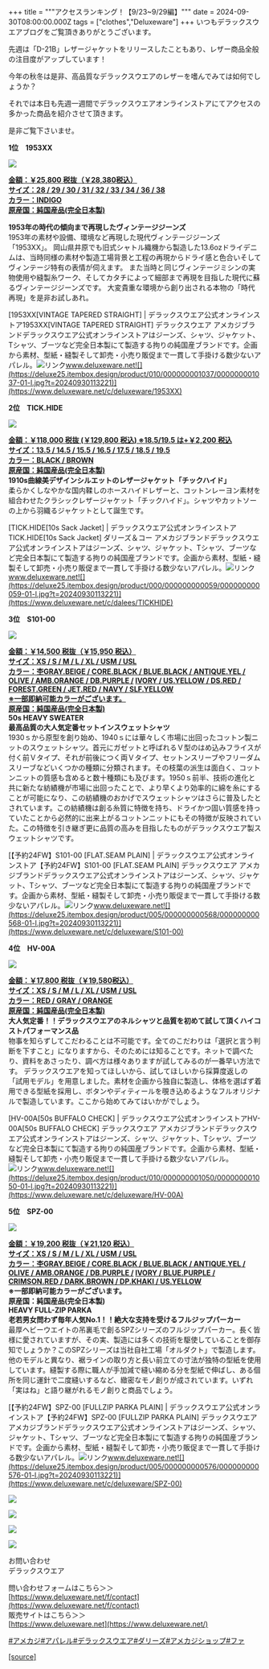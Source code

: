+++
title = """アクセスランキング！【9/23~9/29編】"""
date = 2024-09-30T08:00:00.000Z
tags = ["clothes","Deluxeware"]
+++
いつもデラックスウエアブログをご覧頂きありがとうございます。

先週は「D-21B」レザージャケットをリリースしたこともあり、レザー商品全般の注目度がアップしています！

今年の秋冬は是非、高品質なデラックスウエアのレザーを嗜んでみては如何でしょうか？

それでは本日も先週一週間でデラックスウエアオンラインストアにてアクセスの多かった商品を紹介させて頂きます。

  
是非ご覧下さいませ。

**1位　1953XX**

[![](https://stat.ameba.jp/user_images/20240930/13/deluxeware/54/b8/j/o1126150015492430859.jpg)](https://stat.ameba.jp/user_images/20240930/13/deluxeware/54/b8/j/o1126150015492430859.jpg)

**[金額：￥25,800 税抜（￥28,380税込）](https://www.deluxeware.net/c/deluxeware/1953XX)  
[サイズ：28 / 29 / 30 / 31 / 32 / 33 / 34 / 36 / 38](https://www.deluxeware.net/c/deluxeware/1953XX)  
[カラー：INDIGO](https://www.deluxeware.net/c/deluxeware/1953XX)  
[原産国：純国産品(完全日本製)](https://www.deluxeware.net/c/deluxeware/1953XX)**

**1953年の時代の傾向まで再現したヴィンテージジーンズ**  
1953年の素材や設備、環境など再現した現代ヴィンテージジーンズ「1953XX」。 岡山県井原でも旧式シャトル織機から製造した13.6ozドライデニムは、当時同様の素材や製造工場背景と工程の再現からドライ感と色合いそしてヴィンテージ特有の表情が伺えます。 また当時と同じヴィンテージミシンの実物使用や縫製糸ワーク、そしてカタチによって細部まで再現を目指した現代に蘇るヴィンテージジーンズです。 大変貴重な環境から創り出される本物の「時代再現」を是非お試しあれ。

[1953XX\[VINTAGE TAPERED STRAIGHT\] | デラックスウエア公式オンラインストア1953XX\[VINTAGE TAPERED STRAIGHT\] デラックスウエア アメカジブランドデラックスウエア公式オンラインストアはジーンズ、シャツ、ジャケット、Tシャツ、ブーツなど完全日本製にて製造する拘りの純国産ブランドです。企画から素材、型紙・縫製そして卸売・小売り販促まで一貫して手掛ける数少ないアパレル。![リンク](https://c.stat100.ameba.jp/ameblo/symbols/v3.20.0/svg/gray/editor_link.svg)www.deluxeware.net![](https://deluxe25.itembox.design/product/010/000000001037/000000001037-01-l.jpg?t=20240930113221)](https://www.deluxeware.net/c/deluxeware/1953XX)

**2位　TICK.HIDE**

**[![](https://stat.ameba.jp/user_images/20240930/14/deluxeware/e3/eb/j/o0539071815492433011.jpg)](https://stat.ameba.jp/user_images/20240930/14/deluxeware/e3/eb/j/o0539071815492433011.jpg)**

**[金額：￥118,000 税抜 (￥129,800 税込) ※18.5/19.5 は+￥2,200 税込](https://www.deluxeware.net/c/dalees/TICKHIDE)  
[サイズ：13.5 / 14.5 / 15.5 / 16.5 / 17.5 / 18.5 / 19.5](https://www.deluxeware.net/c/dalees/TICKHIDE)  
[カラー：BLACK / BROWN](https://www.deluxeware.net/c/dalees/TICKHIDE)  
[原産国：純国産品(完全日本製)](https://www.deluxeware.net/c/dalees/TICKHIDE)  
1910s曲線美デザインシルエットのレザージャケット「チックハイド」**  
柔らかくしなやかな国内鞣しのホースハイドレザーと、コットンレーヨン素材を組合わせたクラシックレザージャケット「チックハイド」。シャツやカットソーの上から羽織るジャケットとして誕生です。

[TICK.HIDE\[10s Sack Jacket\] | デラックスウエア公式オンラインストアTICK.HIDE\[10s Sack Jacket\] ダリーズ＆コー アメカジブランドデラックスウエア公式オンラインストアはジーンズ、シャツ、ジャケット、Tシャツ、ブーツなど完全日本製にて製造する拘りの純国産ブランドです。企画から素材、型紙・縫製そして卸売・小売り販促まで一貫して手掛ける数少ないアパレル。![リンク](https://c.stat100.ameba.jp/ameblo/symbols/v3.20.0/svg/gray/editor_link.svg)www.deluxeware.net![](https://deluxe25.itembox.design/product/000/000000000059/000000000059-01-l.jpg?t=20240930113221)](https://www.deluxeware.net/c/dalees/TICKHIDE)

**3位　S101-00**

![](https://deluxe25.itembox.design/product/005/000000000568/000000000568-06-l.jpg?t=20240930113221)

**[金額：￥14,500 税抜（￥15,950 税込）](https://www.deluxeware.net/c/deluxeware/S101-00)  
[サイズ：XS / S / M / L / XL / USM / USL](https://www.deluxeware.net/c/deluxeware/S101-00)  
[カラー：杢GRAY.BEIGE / CORE.BLACK / BLUE.BLACK / ANTIQUE.YEL / OLIVE / AMB.ORANGE / DB.PURPLE /](https://www.deluxeware.net/c/deluxeware/S101-00) [IVORY / US.YELLOW / DS.RED / FOREST.GREEN / JET.RED / NAVY / SLF.YELLOW](https://www.deluxeware.net/c/deluxeware/S101-00)  
[※一部即納可能カラーがございます。](https://www.deluxeware.net/c/deluxeware/S101-00)  
[原産国：純国産品(完全日本製)](https://www.deluxeware.net/c/deluxeware/S101-00)  
50s HEAVY SWEATER  
最高品質の大人気定番セットインスウェットシャツ**  
1930ｓから原型を創り始め、1940ｓには華々しく市場に出回ったコットン製ニットのスウェットシャツ。首元にガゼットと呼ばれるＶ型のはめ込みフライスが付く前Ｖタイプ、それが前後につく両Ｖタイプ、セットンスリーブやフリーダムスリーブなどいくつかの種類に分類されます。その枝葉の派生は面白く、コットンニットの質感も含めると数十種類にも及びます。1950ｓ前半、技術の進化と共に新たな紡績機が市場に出回ったことで、より早くより効率的に綿を糸にすることが可能になり、この紡績機のおかげでスウェットシャツはさらに普及したとされています。この紡績機は創る糸質に特徴を持ち、ドライかつ固い質感を持っていたことから必然的に出来上がるコットンニットにもその特徴が反映されていた。この特徴を引き継ぎ更に品質の高みを目指したものがデラックスウエア製スウェットシャツです。

[【予約24FW】S101-00 \[FLAT.SEAM PLAIN\] | デラックスウエア公式オンラインストア【予約24FW】S101-00 \[FLAT.SEAM PLAIN\] デラックスウエア アメカジブランドデラックスウエア公式オンラインストアはジーンズ、シャツ、ジャケット、Tシャツ、ブーツなど完全日本製にて製造する拘りの純国産ブランドです。企画から素材、型紙・縫製そして卸売・小売り販促まで一貫して手掛ける数少ないアパレル。![リンク](https://c.stat100.ameba.jp/ameblo/symbols/v3.20.0/svg/gray/editor_link.svg)www.deluxeware.net![](https://deluxe25.itembox.design/product/005/000000000568/000000000568-01-l.jpg?t=20240930113221)](https://www.deluxeware.net/c/deluxeware/S101-00)

**4位　HV-00A**

![](https://stat.ameba.jp/user_images/20240918/14/deluxeware/b8/89/j/o1125157515487768149.jpg?caw=800)

**[金額：￥17,800 税抜（￥19,580税込）](https://www.deluxeware.net/c/deluxeware/HV-00A)  
[サイズ：XS / S / M / L / XL / USM / USL](https://www.deluxeware.net/c/deluxeware/HV-00A)  
[カラー：RED / GRAY / ORANGE](https://www.deluxeware.net/c/deluxeware/HV-00A)  
[原産国：純国産品(完全日本製)](https://www.deluxeware.net/c/deluxeware/HV-00A)  
大人気定番！！デラックスウエアのネルシャツと品質を初めて試して頂くハイコストパフォーマンス品**  
物事を知らずしてこだわることは不可能です。全てのこだわりは「選択と言う判断を下すこと」になりますから、そのためには知ることです。ネットで調べたり、資料をあさったり、調べ方は様々ありますが試してみるのが一番早い方法です。 デラックスウエアを知ってほしいから、試してほしいから採算度返しの「試用モデル」を用意しました。素材を企画から独自に製造し、体格を選ばず着用できる型紙を採用し、ボタンやディティールを覗き込めるようなフルオリジナルで製造しています。ここから始めてみてはいかがでしょう。

[HV-00A\[50s BUFFALO CHECK\] | デラックスウエア公式オンラインストアHV-00A\[50s BUFFALO CHECK\] デラックスウエア アメカジブランドデラックスウエア公式オンラインストアはジーンズ、シャツ、ジャケット、Tシャツ、ブーツなど完全日本製にて製造する拘りの純国産ブランドです。企画から素材、型紙・縫製そして卸売・小売り販促まで一貫して手掛ける数少ないアパレル。![リンク](https://c.stat100.ameba.jp/ameblo/symbols/v3.20.0/svg/gray/editor_link.svg)www.deluxeware.net![](https://deluxe25.itembox.design/product/010/000000001050/000000001050-01-l.jpg?t=20240930113221)](https://www.deluxeware.net/c/deluxeware/HV-00A)

**5位　SPZ-00**

![](https://stat.ameba.jp/user_images/20240708/16/deluxeware/a0/5a/j/o0800080015460825231.jpg?caw=800)

**[金額：￥19,200 税抜（￥21,120 税込）](https://www.deluxeware.net/c/deluxeware/SPZ-00)  
[サイズ：XS / S / M / L / XL / USM / USL](https://www.deluxeware.net/c/deluxeware/SPZ-00)  
[カラー：杢GRAY.BEIGE / CORE.BLACK / BLUE.BLACK / ANTIQUE.YEL / OLIVE / AMB.ORANGE / DB.PURPLE /](https://www.deluxeware.net/c/deluxeware/SPZ-00) [IVORY / BLUE.PURPLE / CRIMSON.RED / DARK.BROWN / DP.KHAKI / US.YELLOW](https://www.deluxeware.net/c/deluxeware/SPZ-00)  
※一部即納可能カラーがございます。  
原産国：純国産品(完全日本製)  
HEAVY FULL-ZIP PARKA  
老若男女問わず毎年人気No.1！！絶大な支持を受けるフルジップパーカー**  
最厚ヘビーウエイトの吊裏毛で創るSPZシリーズのフルジップパーカー。長く皆様に愛されていますが、その実、製造には多くの技術を駆使していることを御存知でしょうか？このSPZシリーズは当社自社工場「オルダクト」で製造します。他のモデルと異なり、裾ラインの取り方と長い前立ての寸法が独特の型紙を使用しています。縫製する際に職人が手加減で縫い縮める分を型紙で伸ばし、ある個所を同じ運針で二度縫いするなど、緻密なモノ創りが成されています。いずれ「実はね」と語り継がれるモノ創りと商品でしょう。

[【予約24FW】SPZ-00 \[FULLZIP PARKA PLAIN\] | デラックスウエア公式オンラインストア【予約24FW】SPZ-00 \[FULLZIP PARKA PLAIN\] デラックスウエア アメカジブランドデラックスウエア公式オンラインストアはジーンズ、シャツ、ジャケット、Tシャツ、ブーツなど完全日本製にて製造する拘りの純国産ブランドです。企画から素材、型紙・縫製そして卸売・小売り販促まで一貫して手掛ける数少ないアパレル。![リンク](https://c.stat100.ameba.jp/ameblo/symbols/v3.20.0/svg/gray/editor_link.svg)www.deluxeware.net![](https://deluxe25.itembox.design/product/005/000000000576/000000000576-01-l.jpg?t=20240930113221)](https://www.deluxeware.net/c/deluxeware/SPZ-00)

[![](https://stat.ameba.jp/user_images/20240614/12/deluxeware/fb/b4/j/o0800026015451324172.jpg?caw=800)](https://www.deluxeware.net/c/2024FWreserveall)

[![](https://stat.ameba.jp/user_images/20240315/15/deluxeware/04/7f/j/o0800026015413271803.jpg?caw=800)](https://www.instagram.com/deluxeware/?hl=ja)

[![](https://stat.ameba.jp/user_images/20220415/12/deluxeware/3b/ce/j/o0800026015103175481.jpg?caw=800)](https://www.deluxeware.net/f/headstore)

[![](https://stat.ameba.jp/user_images/20220415/12/deluxeware/d7/c6/j/o0800026015103175487.jpg?caw=800)](https://www.deluxeware.net/)

お問い合わせ  
デラックスウエア

問い合わせフォームはこちら＞＞  
[https://www.deluxeware.net/f/contact](https://www.deluxeware.net/f/contact)  
販売サイトはこちら＞＞  
[https://www.deluxeware.net](https://www.deluxeware.net/)

[#アメカジ](https://blogtag.ameba.jp/detail/%E3%82%A2%E3%83%A1%E3%82%AB%E3%82%B8)[#アパレル](https://blogtag.ameba.jp/detail/%E3%82%A2%E3%83%91%E3%83%AC%E3%83%AB)[#デラックスウエア](https://blogtag.ameba.jp/detail/%E3%83%87%E3%83%A9%E3%83%83%E3%82%AF%E3%82%B9%E3%82%A6%E3%82%A8%E3%82%A2)[#ダリーズ](https://blogtag.ameba.jp/detail/%E3%83%80%E3%83%AA%E3%83%BC%E3%82%BA)[#アメカジショップ](https://blogtag.ameba.jp/detail/%E3%82%A2%E3%83%A1%E3%82%AB%E3%82%B8%E3%82%B7%E3%83%A7%E3%83%83%E3%83%97)[#ファ](https://blogtag.ameba.jp/detail/%E3%83%95%E3%82%A1%E3%83%83%E3%82%B7%E3%83%A7%E3%83%B3)

[[source]](https://ameblo.jp/deluxeware/entry-12869471622.html)
